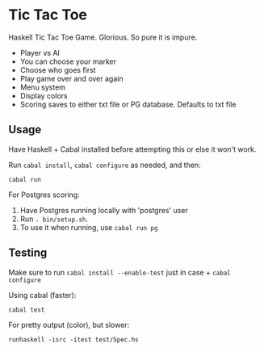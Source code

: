 # Tic Tac Toe

Haskell Tic Tac Toe Game. Glorious. So pure it is impure.

* Player vs AI
* You can choose your marker
* Choose who goes first
* Play game over and over again
* Menu system
* Display colors
* Scoring saves to either txt file or PG database. Defaults to txt file

## Usage

Have Haskell + Cabal installed before attempting this or else it won't work.

Run `cabal install`, `cabal configure` as needed, and then:

```
cabal run
```

For Postgres scoring:

1. Have Postgres running locally with 'postgres' user
2. Run `. bin/setup.sh`.
3. To use it when running, use `cabal run pg`

## Testing

Make sure to run `cabal install --enable-test` just in case + `cabal configure`

Using cabal (faster):

```
cabal test
```

For pretty output (color), but slower:

```
runhaskell -isrc -itest test/Spec.hs
```
